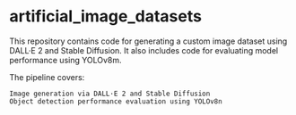 # artificial_image_datasets
This repository contains code for generating a custom image dataset using DALL·E 2 and Stable Diffusion. It also includes code for evaluating model performance using YOLOv8m.  

The pipeline covers:

    Image generation via DALL·E 2 and Stable Diffusion
    Object detection performance evaluation using YOLOv8n
